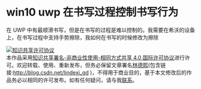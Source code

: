 
# win10 uwp 在书写过程控制书写行为

在 UWP 中有最顺滑书写，但是在书写的过程是难以控制的。我需要在希沃的设备上，在书写过程中支持手势擦除，我如何在书写的时候修改为擦除

<!--more-->


<!-- CreateTime:2019/5/27 19:23:05 -->

<!-- csdn -->
<!-- 草稿 -->




<a rel="license" href="http://creativecommons.org/licenses/by-nc-sa/4.0/"><img alt="知识共享许可协议" style="border-width:0" src="https://licensebuttons.net/l/by-nc-sa/4.0/88x31.png" /></a><br />本作品采用<a rel="license" href="http://creativecommons.org/licenses/by-nc-sa/4.0/">知识共享署名-非商业性使用-相同方式共享 4.0 国际许可协议</a>进行许可。欢迎转载、使用、重新发布，但务必保留文章署名[林德熙](http://blog.csdn.net/lindexi_gd)(包含链接:http://blog.csdn.net/lindexi_gd )，不得用于商业目的，基于本文修改后的作品务必以相同的许可发布。如有任何疑问，请与我[联系](mailto:lindexi_gd@163.com)。